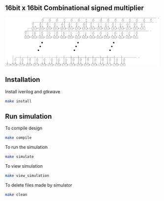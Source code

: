 
## 16bit x 16bit Combinational signed multiplier
![multiplier](./docs/signed_multiplier.jpg) 

## Installation

Install iverilog and gtkwave
```bash
make install
```

## Run simulation
To compile design
```bash
make compile
```

To run the simulation
```bash
make simulate
```

To view simulation
```bash
make view_simulation
```

To delete files made by simulator
```bash
make clean
```

